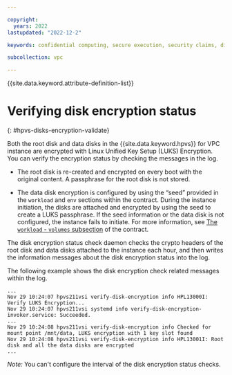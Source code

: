 ```yaml
---

copyright:
  years: 2022
lastupdated: "2022-12-2"

keywords: confidential computing, secure execution, security claims, disks encryption

subcollection: vpc

---
```


{{site.data.keyword.attribute-definition-list}}

# Verifying disk encryption status
{: #hpvs-disks-encryption-validate}

Both the root disk and data disks in the {{site.data.keyword.hpvs}} for VPC instance are encrypted with Linux Unified Key Setup (LUKS) Encryption. You can verify the encryption status by checking the messages in the log.

- The root disk is re-created and encrypted on every boot with the original content. A passphrase for the root disk is not stored.

- The data disk encryption is configured by using the “seed” provided in the `workload` and `env` sections within the contract. During the instance initiation, the disks are attached and encrypted by using the seed to create a LUKS passphrase. If the seed information or the data disk is not configured, the instance fails to initiate. For more information, see [The `workload` - `volumes` subsection](/docs/vpc?topic=vpc-about-contract_se#hpcr_contract_volumes) of the contract.

The disk encryption status check daemon checks the crypto headers of the root disk and data disks attached to the instance each hour, and then writes the information messages about the disk encryption status into the log.

The following example shows the disk encryption check related messages within the log.

```text
...
Nov 29 10:24:07 hpvs211vsi verify-disk-encryption info HPL13000I: Verify LUKS Encryption...
Nov 29 10:24:07 hpvs211vsi systemd info verify-disk-encryption-invoker.service: Succeeded.
...
Nov 29 10:24:08 hpvs211vsi verify-disk-encryption info Checked for mount point /mnt/data, LUKS encryption with 1 key slot found
Nov 29 10:24:08 hpvs211vsi verify-disk-encryption info HPL13001I: Root disk and all the data disks are encrypted
...
```

*Note:* You can't configure the interval of the disk encryption status checks.
